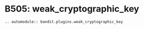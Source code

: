 # B505: weak_cryptographic_key

```{eval-rst}
.. automodule:: bandit.plugins.weak_cryptographic_key
```
